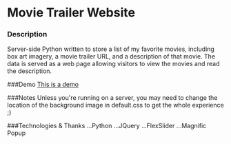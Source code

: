 # Movie Trailer Website

### Description
Server-side Python written to store a list of my favorite movies, including box art imagery, a movie trailer URL, and a description of that movie. The data is served as a web page allowing visitors to view the movies and read the description.

###Demo
[This is a demo](../images/demo.gif)

###Notes
Unless you're running on a server, you may need to change the location of the background image in default.css to get the whole experience ;)

###Technologies & Thanks
...Python
...JQuery
...FlexSlider
...Magnific Popup